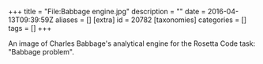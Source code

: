 +++
title = "File:Babbage engine.jpg"
description = ""
date = 2016-04-13T09:39:59Z
aliases = []
[extra]
id = 20782
[taxonomies]
categories = []
tags = []
+++

An image of Charles Babbage's analytical engine for the Rosetta Code task: "Babbage problem".
